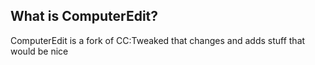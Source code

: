 ## What is ComputerEdit?
ComputerEdit is a fork of CC:Tweaked that changes and adds stuff that would be nice
